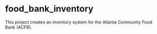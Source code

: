food_bank_inventory
===================
This project creates an inventory system for the Atlanta Community Food Bank (ACFB).
